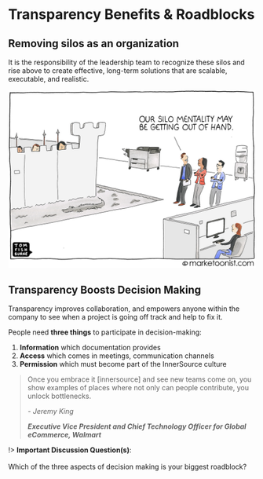 # Transparency Benefits & Roadblocks

## Removing silos as an organization

It is the responsibility of the leadership team to recognize these silos and rise above to create effective, long-term solutions that are scalable, executable, and realistic.

![logo](images/silo-issue.jpg ':no-zoom')

## Transparency Boosts Decision Making

Transparency improves collaboration, and empowers anyone within the company to see when a project is going off track and help to fix it.

People need **three things** to participate in decision-making:

1. **Information** which documentation provides
2. **Access** which comes in meetings, communication channels
3. **Permission** which must become part of the InnerSource culture

> Once you embrace it [innersource] and see new teams come on, you show examples of places where not only can people contribute, you unlock bottlenecks.
>   
> *- Jeremy King*
>
> ***Executive Vice President and Chief Technology Officer for Global eCommerce, Walmart***

!> **Important Discussion Question(s)**: <br><br>Which of the three aspects of decision making is your biggest roadblock?
